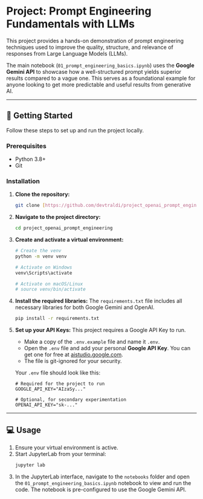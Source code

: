 # Project: Prompt Engineering Fundamentals with LLMs

This project provides a hands-on demonstration of prompt engineering techniques used to improve the quality, structure, and relevance of responses from Large Language Models (LLMs).

The main notebook (`01_prompt_engineering_basics.ipynb`) uses the **Google Gemini API** to showcase how a well-structured prompt yields superior results compared to a vague one. This serves as a foundational example for anyone looking to get more predictable and useful results from generative AI.

---

## 🚀 Getting Started

Follow these steps to set up and run the project locally.

### Prerequisites

* Python 3.8+
* Git

### Installation

1.  **Clone the repository:**
    ```sh
    git clone [https://github.com/devtraldi/project_openai_prompt_engineering.git](https://github.com/devtraldi/project_openai_prompt_engineering.git)
    ```

2.  **Navigate to the project directory:**
    ```sh
    cd project_openai_prompt_engineering
    ```

3.  **Create and activate a virtual environment:**
    ```sh
    # Create the venv
    python -m venv venv

    # Activate on Windows
    venv\Scripts\activate
    
    # Activate on macOS/Linux
    # source venv/bin/activate
    ```

4.  **Install the required libraries:**
    The `requirements.txt` file includes all necessary libraries for both Google Gemini and OpenAI.
    ```sh
    pip install -r requirements.txt
    ```

5.  **Set up your API Keys:**
    This project requires a Google API Key to run.
    * Make a copy of the `.env.example` file and name it `.env`.
    * Open the `.env` file and add your personal **Google API Key**. You can get one for free at [aistudio.google.com](https://aistudio.google.com).
    * The file is git-ignored for your security.

    Your `.env` file should look like this:
    ```
    # Required for the project to run
    GOOGLE_API_KEY="AIzaSy..." 

    # Optional, for secondary experimentation
    OPENAI_API_KEY="sk-..."
    ```

---

## 💻 Usage

1.  Ensure your virtual environment is active.
2.  Start JupyterLab from your terminal:
    ```sh
    jupyter lab
    ```
3.  In the JupyterLab interface, navigate to the `notebooks` folder and open the `01_prompt_engineering_basics.ipynb` notebook to view and run the code. The notebook is pre-configured to use the Google Gemini API.